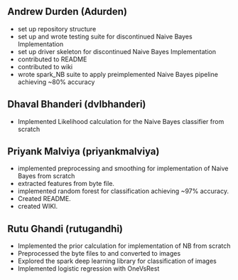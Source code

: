 ## Andrew Durden (Adurden)
 * set up repository structure
 * set up and wrote testing suite for discontinued Naive Bayes Implementation
 * set up driver skeleton for discontinued Naive Bayes Implementation
 * contributed to README
 * contributed to wiki
 * wrote spark_NB suite to apply preimplemented Naive Bayes pipeline achieving ~80% accuracy

## Dhaval Bhanderi (dvlbhanderi)
 * Implemented Likelihood calculation for the Naive Bayes classifier from scratch

## Priyank Malviya (priyankmalviya)
 * implemented preprocessing and smoothing for implementation of Naive Bayes from scratch
 * extracted features from byte file.
 * implemented random forest for classification achieving ~97% accuracy.
 * Created README.
 * created WIKI.


## Rutu Ghandi (rutugandhi)
 * Implemented the prior calculation for implementation of NB from scratch
 * Preprocessed the byte files to and converted to images
 * Explored the spark deep learning library for classification of images
 * Implemented logistic regression with OneVsRest 
